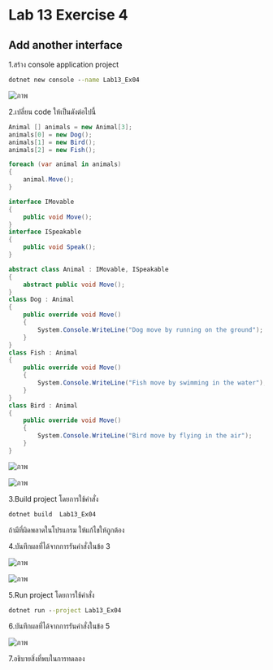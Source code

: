 # Lab 13 Exercise 4

## Add another interface

1.สร้าง console application project

```cmd
dotnet new console --name Lab13_Ex04
```
![ภาพ](https://github.com/AnchisaPhetnoi/03376836-OOP-2566-Lab-13/assets/144197034/df6ef37d-ceff-4f4f-a144-a25ee561b3e2)

2.เปลี่ยน code ให้เป็นดังต่อไปนี้

```cs
Animal [] animals = new Animal[3];
animals[0] = new Dog();
animals[1] = new Bird();
animals[2] = new Fish();

foreach (var animal in animals)
{
    animal.Move();
}

interface IMovable
{
    public void Move();
}
interface ISpeakable
{
    public void Speak();
}

abstract class Animal : IMovable, ISpeakable
{
    abstract public void Move();
}
class Dog : Animal
{
    public override void Move()
    {
        System.Console.WriteLine("Dog move by running on the ground");
    }
}
class Fish : Animal
{
    public override void Move()
    {
        System.Console.WriteLine("Fish move by swimming in the water");
    }
}
class Bird : Animal
{
    public override void Move()
    {
        System.Console.WriteLine("Bird move by flying in the air");
    }
}

```
![ภาพ](https://github.com/AnchisaPhetnoi/03376836-OOP-2566-Lab-13/assets/144197034/dfc3c36f-0333-4494-ac5f-6ee71f92e53b)

![ภาพ](https://github.com/AnchisaPhetnoi/03376836-OOP-2566-Lab-13/assets/144197034/df10cdb9-4eea-49ae-bddb-7c5c3c401c01)

3.Build project โดยการใช้คำสั่ง

```cmd
dotnet build  Lab13_Ex04
```

ถ้ามีที่ผิดพลาดในโปรแกรม ให้แก้ไขให้ถูกต้อง

4.บันทึกผลที่ได้จากการรันคำสั่งในข้อ 3

![ภาพ](https://github.com/AnchisaPhetnoi/03376836-OOP-2566-Lab-13/assets/144197034/1e33057b-fcb5-4b75-ab27-6510bb9594e3)

![ภาพ](https://github.com/AnchisaPhetnoi/03376836-OOP-2566-Lab-13/assets/144197034/af6ff665-dbee-4d4f-a812-05eccf532e81)

5.Run project โดยการใช้คำสั่ง

```cmd
dotnet run --project Lab13_Ex04
```

6.บันทึกผลที่ได้จากการรันคำสั่งในข้อ 5

![ภาพ](https://github.com/AnchisaPhetnoi/03376836-OOP-2566-Lab-13/assets/144197034/6704afbe-cc32-4b18-b06c-52bc5b940e98)

7.อธิบายสิ่งที่พบในการทดลอง
